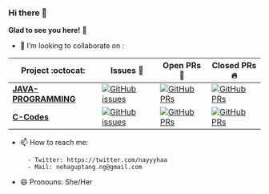### Hi there 👋
**Glad to see you here!** :star_struck:
<!--
**nayyyhaa/nayyyhaa** is a ✨ _special_ ✨ repository because its `README.md` (this file) appears on your GitHub profile. -->



<!-- - 🔭 I’m currently working on ...
- 🌱 I’m currently learning ...
- ⚡ Fun fact: -->
- 👯 I’m looking to collaborate on :

|      Project :octocat:   |     Issues :bug:   | Open PRs :bell:  | Closed PRs :fire:  |
|-------------|-------------------|---|---|
| [**JAVA-PROGRAMMING**](https://github.com/nayyyhaa/JAVA-PROGRAMMING) | [![GitHub issues](https://img.shields.io/github/issues/nayyyhaa/JAVA-PROGRAMMING?color=green&logo=github&style=flat)](https://github.com/nayyyhaa/JAVA-PROGRAMMING/issues) | [![GitHub PRs](https://img.shields.io/github/issues-pr/nayyyhaa/JAVA-PROGRAMMING?style=flat&logo=github)](https://github.com/nayyyhaa/JAVA-PROGRAMMING/pulls)  | [![GitHub PRs](https://img.shields.io/github/issues-pr-closed/nayyyhaa/JAVA-PROGRAMMING?style=flat&color=critical&logo=github)](https://github.com/nayyyhaa/JAVA-PROGRAMMING/pulls?q=is%3Apr+is%3Aclosed)  |
| [**C-Codes**](https://github.com/nayyyhaa/C-Codes) | [![GitHub issues](https://img.shields.io/github/issues/nayyyhaa/C-Codes?color=green&logo=github&style=flat)](https://github.com/nayyyhaa/C-Codes/issues) | [![GitHub PRs](https://img.shields.io/github/issues-pr/nayyyhaa/C-Codes?style=flat&logo=github)](https://github.com/nayyyhaa/C-Codes/pulls)  | [![GitHub PRs](https://img.shields.io/github/issues-pr-closed/nayyyhaa/C-Codes?style=flat&color=critical&logo=github)](https://github.com/nayyyhaa/C-Codes/pulls?q=is%3Apr+is%3Aclosed)  |
<!-- - 🤔 I’m looking for help with ...
- 💬 Ask me about ... -->
- 📫 How to reach me: 
        
        - Twitter: https://twitter.com/nayyyhaa
        - Mail: nehaguptang.ng@gmail.com
- 😄 Pronouns: She/Her

